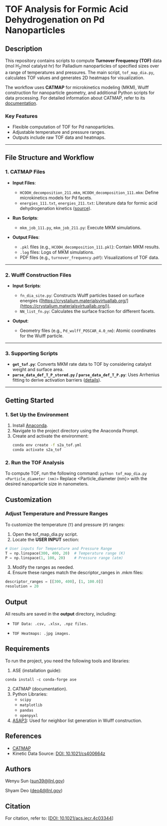 # TOF Analysis for Formic Acid Dehydrogenation on Pd Nanoparticles

## Description

This repository contains scripts to compute **Turnover Frequency (TOF)** data (mol H<sub>2</sub>/mol catalyst·hr) for Palladium nanoparticles of specified sizes over a range of temperatures and pressures. The main script, `tof_map_dia.py`, calculates TOF values and generates 2D heatmaps for visualization.

The workflow uses **CATMAP** for microkinetics modeling (MKM), Wulff construction for nanoparticle geometry, and additional Python scripts for data processing. For detailed information about CATMAP, refer to its [documentation](https://catmap.readthedocs.io/en/latest/index.html).

### Key Features
- Flexible computation of TOF for Pd nanoparticles.
- Adjustable temperature and pressure ranges.
- Outputs include raw TOF data and heatmaps.

---

## File Structure and Workflow

### 1. CATMAP Files
- **Input Files**:
  - `HCOOH_decomposition_211.mkm`, `HCOOH_decomposition_111.mkm`: Define microkinetics models for Pd facets.
  - `energies_111.txt`, `energies_211.txt`: Literature data for formic acid dehydrogenation kinetics ([source](https://pubs.acs.org/doi/10.1021/cs400664z)).

- **Run Scripts**:
  - `mkm_job_111.py`, `mkm_job_211.py`: Execute MKM simulations.

- **Output Files**:
  - `.pkl` files (e.g., `HCOOH_decomposition_111.pkl`): Contain MKM results.
  - `.log` files: Logs of MKM simulations.
  - PDF files (e.g., `turnover_frequency.pdf`): Visualizations of TOF data.

---

### 2. Wulff Construction Files
- **Input Scripts**:
  - `fn_dia_site.py`: Constructs Wulff particles based on surface energies ([https://crystalium.materialsvirtuallab.org/](https://crystalium.materialsvirtuallab.org/)).
  - `NN_list_fn.py`: Calculates the surface fraction for different facets.

- **Output**:
  - Geometry files (e.g., `Pd_wulff_POSCAR_4.0_nm`): Atomic coordinates for the Wulff particle.

---

### 3. Supporting Scripts
- **`get_tof.py`**: Converts MKM rate data to TOF by considering catalyst weight and surface area.
- **`parse_data_def_T_P_stored.py` / `parse_data_def_T_P.py`**: Uses Arrhenius fitting to derive activation barriers ([details](https://en.wikipedia.org/wiki/Arrhenius_equation)).

---

## Getting Started

### 1. Set Up the Environment
1. Install [Anaconda](https://www.anaconda.com/).
2. Navigate to the project directory using the Anaconda Prompt.
3. Create and activate the environment:
   ```bash
   conda env create -f s2a_tof.yml
   conda activate s2a_tof

### 2. Run the TOF Analysis
To compute TOF, run the following command:
```python tof_map_dia.py <Particle_diameter (nm)>```
Replace <Particle_diameter (nm)> with the desired nanoparticle size in nanometers.

## Customization
### Adjust Temperature and Pressure Ranges
To customize the temperature (`T`) and pressure (`P`) ranges:
1. Open the tof_map_dia.py script.
2. Locate the **USER INPUT** section:
```python
# User inputs for Temperature and Pressure Range
T = np.linspace(300, 400, 20)  # Temperature range (K)
P = np.linspace(1, 100, 20)    # Pressure range (atm)
```
3. Modify the ranges as needed.
4. Ensure these ranges match the descriptor_ranges in .mkm files: 
  
``` python
descriptor_ranges = [[300, 400], [1, 100.0]]
resolution = 20
```

## Output

All results are saved in the **output** directory, including:
- `TOF Data: .csv, .xlsx, .npz files.`

- `TOF Heatmaps: .jpg images.`

## Requirements

To run the project, you need the following tools and libraries:

1. ASE (installation guide):
```
conda install -c conda-forge ase
```
2. CATMAP (documentation).
3. Python Libraries:
	- `scipy`
	- `matplotlib`
	- `pandas`
	- `openpyxl`
4. [ASAP3](https://asap3.readthedocs.io/en/latest/):
	Used for neighbor list generation in Wulff construction.

## References
- [CATMAP](https://catmap.readthedocs.io/en/latest/index.html)
- Kinetic Data Source: [DOI: 10.1021/cs400664z](https://pubs.acs.org/doi/10.1021/cs400664z)

## Authors

Wenyu Sun (sun39@llnl.gov)  

Shyam Deo (deo4@llnl.gov)

## Citation
For citation, refer to:
[[DOI: 10.1021/acs.iecr.4c03344](https://doi.org/10.1021/acs.iecr.4c03344)]
